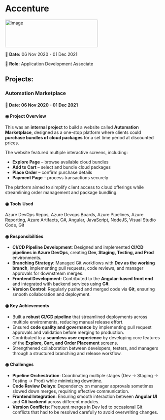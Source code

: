 # Accenture
<img width="300" height="90" alt="image" src="https://github.com/user-attachments/assets/c4fa42cf-fd59-4456-8e3c-9c481e81ead2" />

📅 **Date:** 06 Nov 2020 - 01 Dec 2021

👤 **Role:** Application Development Associate

## Projects:

### **Automation Marketplace**

#### 📅 **Date:** 06 Nov 2020 - 01 Dec 2021

#### **◉ Project Overview**

This was an **internal project** to build a website called **Automation Marketplace**, designed as a one-stop platform where clients could **purchase bundles of cloud packages** for a set time period at discounted prices.

The website featured multiple interactive screens, including:

* **Explore Page** – browse available cloud bundles
* **Add to Cart** – select and bundle cloud packages
* **Place Order** – confirm purchase details
* **Payment Page** – process transactions securely

The platform aimed to simplify client access to cloud offerings while streamlining order management and package bundling.

#### **◉ Tools Used** 

Azure DevOps Repos, Azure Devops Boards, Azure Pipelines, Azure Reporting, Azure Artifacts, C#, Angular, JavaScript, NodeJS, Visual Studio Code, Git

#### **◉ Responsibilities**

* **CI/CD Pipeline Development**: Designed and implemented **CI/CD pipelines in Azure DevOps**, creating **Dev, Staging, Testing, and Prod** environments.
* **Branching Strategy**: Managed Git workflows with **Dev as the working branch**, implementing pull requests, code reviews, and manager approvals for downstream merges.
* **Frontend Development**: Contributed to the **Angular-based front end** and integrated with backend services using **C#**.
* **Version Control**: Regularly pushed and merged code via **Git**, ensuring smooth collaboration and deployment.

#### **◉ Key Achievements**

* Built a **robust CI/CD pipeline** that streamlined deployments across multiple environments, reducing manual release effort.
* Ensured **code quality and governance** by implementing pull request approvals and validation before merging to production.
* Contributed to a **seamless user experience** by developing core features of the **Explore, Cart, and Order Placement** screens.
* Strengthened collaboration between developers, testers, and managers through a structured branching and release workflow.

#### **◉ Challenges**

* **Pipeline Orchestration**: Coordinating multiple stages (Dev → Staging → Testing → Prod) while minimizing downtime.
* **Code Review Delays**: Dependency on manager approvals sometimes slowed down merges, requiring effective communication.
* **Frontend Integration**: Ensuring smooth interaction between **Angular UI** and **C# backend** across different modules.
* **Version Conflicts**: Frequent merges in Dev led to occasional Git conflicts that had to be resolved carefully to avoid overwriting changes.
